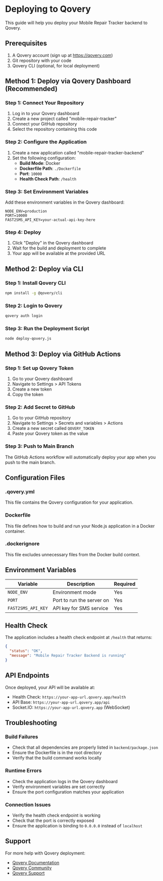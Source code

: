 # Deploying to Qovery

This guide will help you deploy your Mobile Repair Tracker backend to Qovery.

## Prerequisites

1. A Qovery account (sign up at https://qovery.com)
2. Git repository with your code
3. Qovery CLI (optional, for local deployment)

## Method 1: Deploy via Qovery Dashboard (Recommended)

### Step 1: Connect Your Repository
1. Log in to your Qovery dashboard
2. Create a new project called "mobile-repair-tracker"
3. Connect your GitHub repository
4. Select the repository containing this code

### Step 2: Configure the Application
1. Create a new application called "mobile-repair-tracker-backend"
2. Set the following configuration:
   - **Build Mode**: Docker
   - **Dockerfile Path**: `./Dockerfile`
   - **Port**: `10000`
   - **Health Check Path**: `/health`

### Step 3: Set Environment Variables
Add these environment variables in the Qovery dashboard:
```
NODE_ENV=production
PORT=10000
FAST2SMS_API_KEY=your-actual-api-key-here
```

### Step 4: Deploy
1. Click "Deploy" in the Qovery dashboard
2. Wait for the build and deployment to complete
3. Your app will be available at the provided URL

## Method 2: Deploy via CLI

### Step 1: Install Qovery CLI
```bash
npm install -g @qovery/cli
```

### Step 2: Login to Qovery
```bash
qovery auth login
```

### Step 3: Run the Deployment Script
```bash
node deploy-qovery.js
```

## Method 3: Deploy via GitHub Actions

### Step 1: Set up Qovery Token
1. Go to your Qovery dashboard
2. Navigate to Settings > API Tokens
3. Create a new token
4. Copy the token

### Step 2: Add Secret to GitHub
1. Go to your GitHub repository
2. Navigate to Settings > Secrets and variables > Actions
3. Create a new secret called `QOVERY_TOKEN`
4. Paste your Qovery token as the value

### Step 3: Push to Main Branch
The GitHub Actions workflow will automatically deploy your app when you push to the main branch.

## Configuration Files

### .qovery.yml
This file contains the Qovery configuration for your application.

### Dockerfile
This file defines how to build and run your Node.js application in a Docker container.

### .dockerignore
This file excludes unnecessary files from the Docker build context.

## Environment Variables

| Variable | Description | Required |
|----------|-------------|----------|
| `NODE_ENV` | Environment mode | Yes |
| `PORT` | Port to run the server on | Yes |
| `FAST2SMS_API_KEY` | API key for SMS service | Yes |

## Health Check

The application includes a health check endpoint at `/health` that returns:
```json
{
  "status": "OK",
  "message": "Mobile Repair Tracker Backend is running"
}
```

## API Endpoints

Once deployed, your API will be available at:
- Health Check: `https://your-app-url.qovery.app/health`
- API Base: `https://your-app-url.qovery.app/api`
- Socket.IO: `https://your-app-url.qovery.app` (WebSocket)

## Troubleshooting

### Build Failures
- Check that all dependencies are properly listed in `backend/package.json`
- Ensure the Dockerfile is in the root directory
- Verify that the build command works locally

### Runtime Errors
- Check the application logs in the Qovery dashboard
- Verify environment variables are set correctly
- Ensure the port configuration matches your application

### Connection Issues
- Verify the health check endpoint is working
- Check that the port is correctly exposed
- Ensure the application is binding to `0.0.0.0` instead of `localhost`

## Support

For more help with Qovery deployment:
- [Qovery Documentation](https://docs.qovery.com)
- [Qovery Community](https://community.qovery.com)
- [Qovery Support](https://www.qovery.com/support) 
